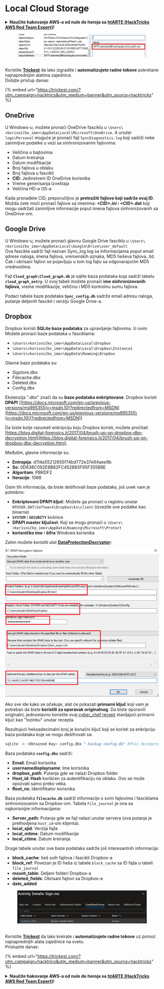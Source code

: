 # Local Cloud Storage

<details>

<summary><strong>Naučite hakovanje AWS-a od nule do heroja sa</strong> <a href="https://training.hacktricks.xyz/courses/arte"><strong>htARTE (HackTricks AWS Red Team Expert)</strong></a><strong>!</strong></summary>

Drugi načini podrške HackTricks-u:

* Ako želite da vidite svoju **kompaniju reklamiranu na HackTricks-u** ili da **preuzmete HackTricks u PDF formatu** proverite [**PLANOVE ZA PRIJAVU**](https://github.com/sponsors/carlospolop)!
* Nabavite [**zvanični PEASS & HackTricks swag**](https://peass.creator-spring.com)
* Otkrijte [**Porodičnu PEASS**](https://opensea.io/collection/the-peass-family), našu kolekciju ekskluzivnih [**NFT-ova**](https://opensea.io/collection/the-peass-family)
* **Pridružite se** 💬 [**Discord grupi**](https://discord.gg/hRep4RUj7f) ili [**telegram grupi**](https://t.me/peass) ili nas **pratite** na **Twitteru** 🐦 [**@hacktricks\_live**](https://twitter.com/hacktricks\_live)**.**
* **Podelite svoje hakovanje trikove slanjem PR-ova na** [**HackTricks**](https://github.com/carlospolop/hacktricks) i [**HackTricks Cloud**](https://github.com/carlospolop/hacktricks-cloud) github repozitorijume.

</details>

<figure><img src="../../../.gitbook/assets/image (3) (1) (1) (1) (1) (1) (1).png" alt=""><figcaption></figcaption></figure>

\
Koristite [**Trickest**](https://trickest.com/?utm\_campaign=hacktrics\&utm\_medium=banner\&utm\_source=hacktricks) da lako izgradite i **automatizujete radne tokove** pokretane najnaprednijim alatima zajednice.\
Dobijte pristup danas:

{% embed url="https://trickest.com/?utm_campaign=hacktrics&utm_medium=banner&utm_source=hacktricks" %}

## OneDrive

U Windows-u, možete pronaći OneDrive fasciklu u `\Users\<korisničko_ime>\AppData\Local\Microsoft\OneDrive`. A unutar `logs\Personal` moguće je pronaći fajl `SyncDiagnostics.log` koji sadrži neke zanimljive podatke u vezi sa sinhronizovanim fajlovima:

* Veličina u bajtovima
* Datum kreiranja
* Datum modifikacije
* Broj fajlova u oblaku
* Broj fajlova u fascikli
* **CID**: Jedinstveni ID OneDrive korisnika
* Vreme generisanja izveštaja
* Veličina HD-a OS-a

Kada pronađete CID, preporučljivo je **pretražiti fajlove koji sadrže ovaj ID**. Možda ćete moći pronaći fajlove sa imenima: _**\<CID>.ini**_ i _**\<CID>.dat**_ koji mogu sadržati zanimljive informacije poput imena fajlova sinhronizovanih sa OneDrive-om.

## Google Drive

U Windows-u, možete pronaći glavnu Google Drive fasciklu u `\Users\<korisničko_ime>\AppData\Local\Google\Drive\user_default`\
Ova fascikla sadrži fajl nazvan Sync\_log.log sa informacijama poput email adrese naloga, imena fajlova, vremenskih oznaka, MD5 heševa fajlova, itd. Čak i obrisani fajlovi se pojavljuju u tom log fajlu sa odgovarajućim MD5 vrednostima.

Fajl **`Cloud_graph\Cloud_graph.db`** je sqlite baza podataka koja sadrži tabelu **`cloud_graph_entry`**. U ovoj tabeli možete pronaći **ime** **sinhronizovanih** **fajlova**, vreme modifikacije, veličinu i MD5 kontrolnu sumu fajlova.

Podaci tabele baze podataka **`Sync_config.db`** sadrže email adresu naloga, putanje deljenih fascikli i verziju Google Drive-a.

## Dropbox

Dropbox koristi **SQLite baze podataka** za upravljanje fajlovima. U ovim\
Možete pronaći baze podataka u fasciklama:

* `\Users\<korisničko_ime>\AppData\Local\Dropbox`
* `\Users\<korisničko_ime>\AppData\Local\Dropbox\Instance1`
* `\Users\<korisničko_ime>\AppData\Roaming\Dropbox`

Glavne baze podataka su:

* Sigstore.dbx
* Filecache.dbx
* Deleted.dbx
* Config.dbx

Ekstenzija ".dbx" znači da su **baze podataka enkriptovane**. Dropbox koristi **DPAPI** ([https://docs.microsoft.com/en-us/previous-versions/ms995355(v=msdn.10)?redirectedfrom=MSDN](https://docs.microsoft.com/en-us/previous-versions/ms995355\(v=msdn.10\)?redirectedfrom=MSDN))

Da biste bolje razumeli enkripciju koju Dropbox koristi, možete pročitati [https://blog.digital-forensics.it/2017/04/brush-up-on-dropbox-dbx-decryption.html](https://blog.digital-forensics.it/2017/04/brush-up-on-dropbox-dbx-decryption.html).

Međutim, glavne informacije su:

* **Entropija**: d114a55212655f74bd772e37e64aee9b
* **So**: 0D638C092E8B82FC452883F95F355B8E
* **Algoritam**: PBKDF2
* **Iteracije**: 1066

Osim tih informacija, da biste dešifrovali baze podataka, još uvek vam je potrebno:

* **Enkriptovani DPAPI ključ**: Možete ga pronaći u registru unutar `NTUSER.DAT\Software\Dropbox\ks\client` (izvezite ove podatke kao binarne)
* **`SYSTEM`** i **`SECURITY`** košnice
* **DPAPI master ključevi**: Koji se mogu pronaći u `\Users\<korisničko_ime>\AppData\Roaming\Microsoft\Protect`
* **korisničko ime** i **šifra** Windows korisnika

Zatim možete koristiti alat [**DataProtectionDecryptor**](https://nirsoft.net/utils/dpapi\_data\_decryptor.html)**:**

![](<../../../.gitbook/assets/image (448).png>)

Ako sve ide kako se očekuje, alat će pokazati **primarni ključ** koji vam je potreban da biste **koristili za oporavak originalnog**. Da biste oporavili originalni, jednostavno koristite ovaj [cyber\_chef recept](https://gchq.github.io/CyberChef/#recipe=Derive\_PBKDF2\_key\(%7B'option':'Hex','string':'98FD6A76ECB87DE8DAB4623123402167'%7D,128,1066,'SHA1',%7B'option':'Hex','string':'0D638C092E8B82FC452883F95F355B8E'%7D\)) stavljajući primarni ključ kao "lozinku" unutar recepta.

Rezultujući heksadecimalni broj je konačni ključ koji se koristi za enkripciju baza podataka koje se mogu dešifrovati sa:

```bash
sqlite -k <Obtained Key> config.dbx ".backup config.db" #This decompress the config.dbx and creates a clear text backup in config.db
```

Baza podataka **`config.dbx`** sadrži:

* **Email**: Email korisnika
* **usernamedisplayname**: Ime korisnika
* **dropbox\_path**: Putanja gde se nalazi Dropbox folder
* **Host\_id: Hash** korišćen za autentifikaciju na oblaku. Ovo se može opozvati samo preko veba.
* **Root\_ns**: Identifikator korisnika

Baza podataka **`filecache.db`** sadrži informacije o svim fajlovima i fasciklama sinhronizovanim sa Dropbox-om. Tabela `File_journal` je ona sa najkorisnijim informacijama:

* **Server\_path**: Putanja gde se fajl nalazi unutar servera (ova putanja je prethodjena `host_id`-om klijenta).
* **local\_sjid**: Verzija fajla
* **local\_mtime**: Datum modifikacije
* **local\_ctime**: Datum kreiranja

Druge tabele unutar ove baze podataka sadrže još interesantnih informacija:

* **block\_cache**: heš svih fajlova i fascikli Dropbox-a
* **block\_ref**: Povezan je ID heša iz tabele `block_cache` sa ID fajla u tabeli `file_journal`
* **mount\_table**: Deljeni folderi Dropbox-a
* **deleted\_fields**: Obrisani fajlovi sa Dropbox-a
* **date\_added**

<figure><img src="../../../.gitbook/assets/image (3) (1) (1) (1) (1) (1) (1) (1).png" alt=""><figcaption></figcaption></figure>

\
Koristite [**Trickest**](https://trickest.com/?utm\_campaign=hacktrics\&utm\_medium=banner\&utm\_source=hacktricks) da lako kreirate i **automatizujete radne tokove** uz pomoć najnaprednijih alata zajednice na svetu.\
Pristupite danas:

{% embed url="https://trickest.com/?utm_campaign=hacktrics&utm_medium=banner&utm_source=hacktricks" %}

<details>

<summary><strong>Naučite hakovanje AWS-a od nule do heroja sa</strong> <a href="https://training.hacktricks.xyz/courses/arte"><strong>htARTE (HackTricks AWS Red Team Expert)</strong></a><strong>!</strong></summary>

Drugi načini podrške HackTricks-u:

* Ako želite da vidite **vašu kompaniju reklamiranu na HackTricks-u** ili **preuzmete HackTricks u PDF formatu** proverite [**PLANOVE ZA PRIJAVU**](https://github.com/sponsors/carlospolop)!
* Nabavite [**zvanični PEASS & HackTricks swag**](https://peass.creator-spring.com)
* Otkrijte [**The PEASS Family**](https://opensea.io/collection/the-peass-family), našu kolekciju ekskluzivnih [**NFT-ova**](https://opensea.io/collection/the-peass-family)
* **Pridružite se** 💬 [**Discord grupi**](https://discord.gg/hRep4RUj7f) ili [**telegram grupi**](https://t.me/peass) ili nas **pratite** na **Twitteru** 🐦 [**@hacktricks\_live**](https://twitter.com/hacktricks\_live)**.**
* **Podelite svoje hakovanje trikove slanjem PR-ova na** [**HackTricks**](https://github.com/carlospolop/hacktricks) i [**HackTricks Cloud**](https://github.com/carlospolop/hacktricks-cloud) github repozitorijume.

</details>
